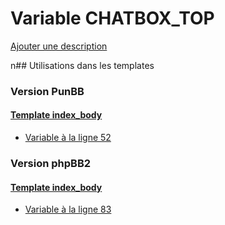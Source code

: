 # Variable CHATBOX_TOP
[Ajouter une description](https://fa-tvars.appspot.com/CHATBOX_TOP)

n## Utilisations dans les templates

### Version PunBB

#### [Template index_body](punbb/index_body.md)
* [Variable à la ligne 52](../punbb/index_body.tpl#L52)

### Version phpBB2

#### [Template index_body](subsilver/index_body.md)
* [Variable à la ligne 83](../subsilver/index_body.tpl#L83)